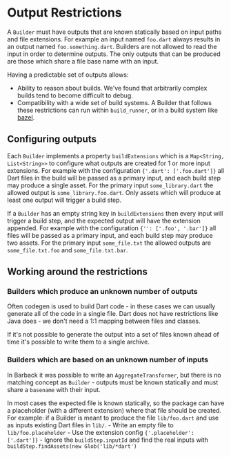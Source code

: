 # Output Restrictions

A `Builder` must have outputs that are known statically based on input paths and
file extensions. For example an input named `foo.dart` always results in an
output named `foo.something.dart`. Builders are not allowed to read the input in
order to determine outputs. The only outputs that can be produced are those
which share a file base name with an input.

Having a predictable set of outputs allows:

- Ability to reason about builds. We've found that arbitrarily complex builds
    tend to become difficult to debug.
- Compatibility with a wide set of build systems. A Builder that follows these
    restrictions can run within `build_runner`, or in a build system like
    [bazel](https://bazel.build).

## Configuring outputs

Each `Builder` implements a property `buildExtensions` which is a `Map<String,
List<String>>` to configure what outputs are created for 1 or more input
extensions. For example with the configuration `{'.dart': ['.foo.dart']}` all
Dart files in the build will be passed as a primary input, and each build step
may produce a single asset. For the primary input `some_library.dart` the
allowed output is `some_library.foo.dart`. Only assets which will produce at
least one output will trigger a build step.

If a `Builder` has an empty string key in `buildExtensions` then every input
will trigger a build step, and the expected output will have the extension
appended. For example with the configuration `{'': ['.foo', '.bar']}` all files
will be passed as a primary input, and each build step may produce two assets.
For the primary input `some_file.txt` the allowed outputs are
`some_file.txt.foo` and `some_file.txt.bar`.

## Working around the restrictions

### Builders which produce an unknown number of outputs

Often codegen is used to build Dart code - in these cases we can usually
generate all of the code in a single file. Dart does not have restrictions like
Java does - we don't need a 1:1 mapping between files and classes.

If it's not possible to generate the output into a set of files known ahead of
time it's possible to write them to a single archive.

### Builders which are based on an unknown number of inputs

In Barback it was possible to write an `AggregateTransformer`, but there is no
matching concept as `Builder` - outputs must be known statically and must share
a `basename` with their input.

In most cases the expected file is known statically, so the package can have a
placeholder (with a different extension) where that file should be created. For
example: if a Builder is meant to produce the file `lib/foo.dart` and use as
inputs existing Dart files in `lib/`. - Write an empty file to
`lib/foo.placeholder` - Use the extension config `{'.placeholder': ['.dart']}` -
Ignore the `buildStep.inputId` and find the real inputs with
`buildStep.findAssets(new Glob('lib/*dart')`
